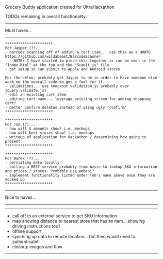 ﻿Grocery Buddy application created for UltraHackathon

TODOs remaining in overall functionality:

**************************************************************************************************************
Must haves...
**************************************************************************************************************

	**********************
	For Jayper (?)...
	- barcode scanning off of adding a cart item... use this as a HOWTO https://github.com/wildabeast/BarcodeScanner
		NOTE: I have started to piece this together as can be seen in the "Index.html" at the top and the "ScanIt.js" file
	- get setup so can submit to Apple and Android stores

	For the below, probably get Jayper to do in order to have someone else work on the overall code to get a feel for it...
	- validations... use knockout.validation.js probably over jquery.validate.js?
	- edit an existing cart item
	- editing cart name... leverage existing screen for adding shopping cart?
	- better confirm deletes instead of using ugly "confirm"
	**********************

	**********************
	For Tom (?)...
	- how will $ amounts show? i.e. mockups
	- how will best stores show? i.e. mockups
	- writeup of application for Hackathon / determining how going to present
	**********************

	**********************
	For Darek (?)...
	- persisting data locally
	- calling a REST service probably from Azure to lookup SKU information and prices / stores. Probably use webapi?
	- implement functionality listed under Tom's name above once they are mocked up
	**********************

**************************************************************************************************************
Nice to haves...
**************************************************************************************************************

**********************
- call off to an external service to get SKU information
- map showing distance to nearest store that has an item... showing driving instructions too?
- offline support
- synching up data to remote location... but then would need to authenticate!!
- cleanup images and flow
**********************
